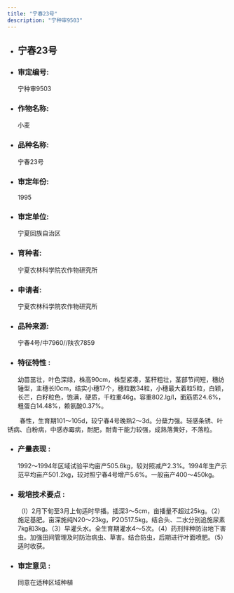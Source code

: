 ```yaml
---
title: "宁春23号"
description: "宁种审9503"
---
```

* ## 宁春23号
* ###  审定编号:  
   宁种审9503

*  ### 作物名称:  
   小麦

*   ###  品种名称: 
    宁春23号

*   ### 审定年份: 
    1995

*   ### 审定单位:  
    宁夏回族自治区

*   ### 育种者:  
    宁夏农林科学院农作物研究所

*   ### 申请者:  
    宁夏农林科学院农作物研究所

*   ### 品种来源:  
    宁春4号/中7960//陕农7859

*   ### 特征特性 : 
    幼苗茁壮，叶色深绿，株高90cm，株型紧凑，茎秆粗壮，茎部节间短，穗纺锤型，主穗长l0cm，结实小穗17个，穗粒数34粒，小穗最大着粒5粒，白颖，长芒，白籽粒色，饱满，硬质，千粒重46g。容重802.lg/l，面筋质2⒋6%，粗蛋白14.48%，赖氨酸0.37%。
　　春性，生育期101～105d，较宁春4号晚熟2～3d。分蘖力强。轻感条锈、叶锈病、白粉病，中感赤霉病，耐肥，耐青干能力较强，成熟落黄好，不落粒。 


*   ### 产量表现 : 
    1992～1994年区域试验平均亩产505.6kg，较对照减产2.3%。1994年生产示范平均亩产501.2kg，较对照宁春4号增产5.6%。一般亩产400～450kg。

*   ### 栽培技术要点 : 
    （l）2月下旬至3月上旬适时早播。插深3～5cm，亩播量不超过25kg。（2）施足基肥。亩深施纯N20～23kg，P2O517.5kg。结合头、二水分别追施尿素7kg和3kg。（3）早灌头水。全生育期灌水4～5次。（4）药剂拌种防治地下害虫。加强田间管理及时防治病虫、草害。结合防虫，后期进行叶面喷肥。（5）适时收获。

*   ### 审定意见 : 
    同意在适种区域种植
